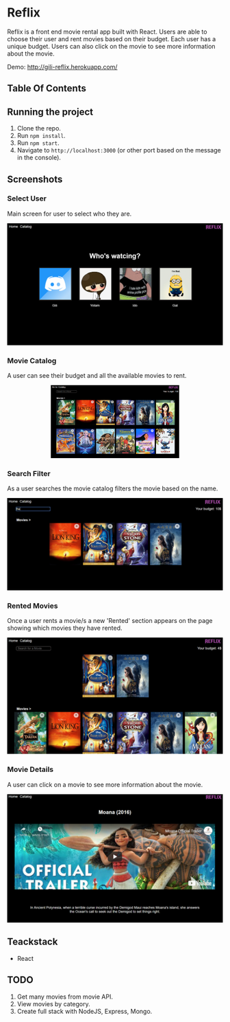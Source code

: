 # Reflix

Reflix is a front end movie rental app built with React. Users are able to choose their user and rent movies based on their budget. Each user has a unique budget. Users can also click on the movie to see more information about the movie.

Demo: http://gili-reflix.herokuapp.com/

## Table Of Contents


## Running the project

1. Clone the repo.
2. Run `npm install`.
3. Run `npm start`.
4. Navigate to `http://localhost:3000` (or other port based on the message in the console).

## Screenshots

### Select User

Main screen for user to select who they are.

![](https://github.com/Gilisinai/Reflix/blob/master/assets/reflix-home.PNG)


### Movie Catalog

A user can see their budget and all the available movies to rent.


<p align="center"><img src="assets/reflix-catalog.PNG" width="300" /></p>

### Search Filter

As a user searches the movie catalog filters the movie based on the name.

![](https://github.com/Gilisinai/Reflix/blob/master/assets/reflix-search.PNG)

### Rented Movies

Once a user rents a movie/s a new 'Rented' section appears on the page showing which movies they have rented.

![](https://github.com/Gilisinai/Reflix/blob/master/assets/reflix-rented.PNG)

### Movie Details

A user can click on a movie to see more information about the movie.

![](https://github.com/Gilisinai/Reflix/blob/master/assets/reflix-moviedetail.PNG)

## Teackstack

- React

## TODO

1. Get many movies from movie API.
2. View movies by category.
3. Create full stack with NodeJS, Express, Mongo.




